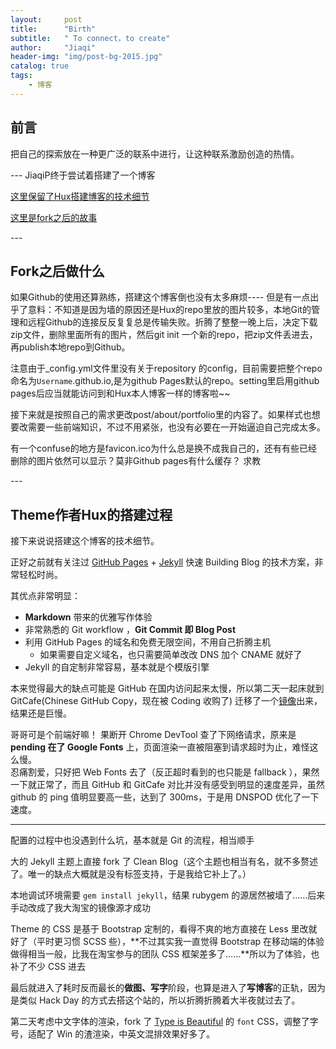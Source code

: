 ```yaml
---
layout:     post
title:      "Birth"
subtitle:   " To connect，to create"
author:     "Jiaqi"
header-img: "img/post-bg-2015.jpg"
catalog: true
tags:
    - 博客
---
```



## 前言

把自己的探索放在一种更广泛的联系中进行，让这种联系激励创造的热情。

--- JiaqiP终于尝试着搭建了一个博客

[这里保留了Hux搭建博客的技术细节 ](#build) 

[这里是fork之后的故事](#fork)


<p id = "fork"></p>
---

## Fork之后做什么
如果Github的使用还算熟练，搭建这个博客倒也没有太多麻烦---- 但是有一点出乎了意料：不知道是因为墙的原因还是Hux的repo里放的图片较多，本地Git的管理和远程Github的连接反反复复总是传输失败。折腾了整整一晚上后，决定下载zip文件，删除里面所有的图片，然后git init 一个新的repo，把zip文件丢进去，再publish本地repo到Github。   

注意由于_config.yml文件里没有关于repository 的config，目前需要把整个repo命名为`Username`.github.io,是为github Pages默认的repo。setting里启用github pages后应当就能访问到和Hux本人博客一样的博客啦~~

接下来就是按照自己的需求更改post/about/portfolio里的内容了。如果样式也想要改需要一些前端知识，不过不用紧张，也没有必要在一开始逼迫自己完成太多。

有一个confuse的地方是favicon.ico为什么总是换不成我自己的，还有有些已经删除的图片依然可以显示？莫非Github pages有什么缓存？
求教








<p id = "build"></p>
---

## Theme作者Hux的搭建过程

接下来说说搭建这个博客的技术细节。  

正好之前就有关注过 [GitHub Pages](https://pages.github.com/) + [Jekyll](http://jekyllrb.com/) 快速 Building Blog 的技术方案，非常轻松时尚。

其优点非常明显：

* **Markdown** 带来的优雅写作体验
* 非常熟悉的 Git workflow ，**Git Commit 即 Blog Post**
* 利用 GitHub Pages 的域名和免费无限空间，不用自己折腾主机
	* 如果需要自定义域名，也只需要简单改改 DNS 加个 CNAME 就好了 
* Jekyll 的自定制非常容易，基本就是个模版引擎


本来觉得最大的缺点可能是 GitHub 在国内访问起来太慢，所以第二天一起床就到 GitCafe(Chinese GitHub Copy，现在被 Coding 收购了) 迁移了一个[镜像](http://huxpro.coding.me)出来，结果还是巨慢。

哥哥可是个前端好嘛！ 果断开 Chrome DevTool 查了下网络请求，原来是 **pending 在了 Google Fonts** 上，页面渲染一直被阻塞到请求超时为止，难怪这么慢。  
忍痛割爱，只好把 Web Fonts 去了（反正超时看到的也只能是 fallback ），果然一下就正常了，而且 GitHub 和 GitCafe 对比并没有感受到明显的速度差异，虽然 github 的 ping 值明显要高一些，达到了 300ms，于是用 DNSPOD 优化了一下速度。



---

配置的过程中也没遇到什么坑，基本就是 Git 的流程，相当顺手

大的 Jekyll 主题上直接 fork 了 Clean Blog（这个主题也相当有名，就不多赘述了。唯一的缺点大概就是没有标签支持，于是我给它补上了。）

本地调试环境需要 `gem install jekyll`，结果 rubygem 的源居然被墙了……后来手动改成了我大淘宝的镜像源才成功

Theme 的 CSS 是基于 Bootstrap 定制的，看得不爽的地方直接在 Less 里改就好了（平时更习惯 SCSS 些），**不过其实我一直觉得 Bootstrap 在移动端的体验做得相当一般，比我在淘宝参与的团队 CSS 框架差多了……**所以为了体验，也补了不少 CSS 进去

最后就进入了耗时反而最长的**做图、写字**阶段，也算是进入了**写博客**的正轨，因为是类似 Hack Day 的方式去搭这个站的，所以折腾折腾着大半夜就过去了。

第二天考虑中文字体的渲染，fork 了 [Type is Beautiful](http://www.typeisbeautiful.com/) 的 `font` CSS，调整了字号，适配了 Win 的渣渲染，中英文混排效果好多了。


